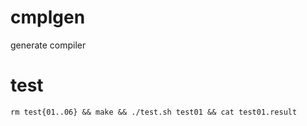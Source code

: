 # cmplgen
generate compiler

# test
`rm test{01..06} && make && ./test.sh test01 && cat test01.result`
